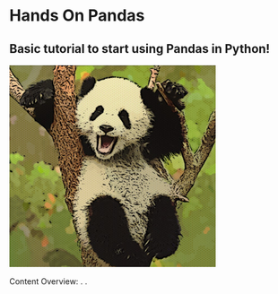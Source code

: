 # Hands On Pandas

## Basic tutorial to start using Pandas in Python!

<img src="pandas.png" alt="drawing" height="360"/>

Content Overview:
.
.
